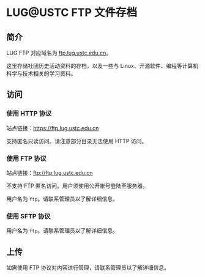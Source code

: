 ---
---

# LUG@USTC FTP 文件存档

## 简介

LUG FTP 对应域名为 [ftp.lug.ustc.edu.cn](https://ftp.lug.ustc.edu.cn/)。

这里存储社团历史活动资料的存档，以及一些与 Linux、开源软件、编程等计算机科学与技术相关的学习资料。

## 访问

### 使用 HTTP 协议

站点链接：<https://ftp.lug.ustc.edu.cn>

支持匿名只读访问。请注意部分目录无法使用 HTTP 访问。

### 使用 FTP 协议

站点链接：<ftp://ftp.lug.ustc.edu.cn>

不支持 FTP 匿名访问。用户须使用公开帐号登陆至服务器。

用户名为 `ftp`。请联系管理员以了解详细信息。

### 使用 SFTP 协议

用户名为 `ftp`。请联系管理员以了解详细信息。

## 上传

如需使用 FTP 协议对内容进行管理，请联系管理员以了解详细信息。
